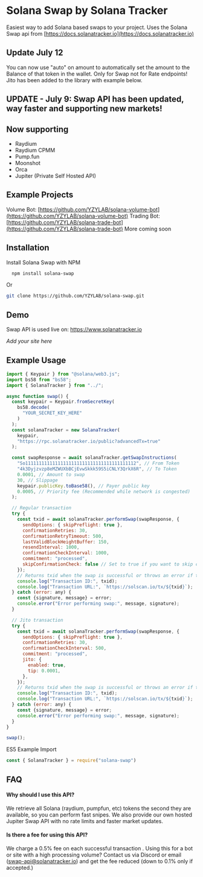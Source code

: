 # Solana Swap by Solana Tracker

Easiest way to add Solana based swaps to your project.
Uses the Solana Swap api from [https://docs.solanatracker.io](https://docs.solanatracker.io)

## Update July 12
You can now use "auto" on amount to automatically set the amount to the Balance of that token in the wallet. Only for Swap not for Rate endpoints!  Jito has been added to the library with example below. 

## UPDATE - July 9: Swap API has been updated, way faster and supporting new markets!

## Now supporting
- Raydium
- Raydium CPMM
- Pump.fun
- Moonshot
- Orca
- Jupiter (Private Self Hosted API)

## Example Projects
Volume Bot: [https://github.com/YZYLAB/solana-volume-bot](https://github.com/YZYLAB/solana-volume-bot)
Trading Bot: [https://github.com/YZYLAB/solana-trade-bot](https://github.com/YZYLAB/solana-trade-bot)
More coming soon

## Installation

Install Solana Swap with NPM

```bash
  npm install solana-swap
```

Or

```bash
git clone https://github.com/YZYLAB/solana-swap.git
```

## Demo

Swap API is used live on:
https://www.solanatracker.io

_Add your site here_

## Example Usage

```javascript
import { Keypair } from "@solana/web3.js";
import bs58 from "bs58";
import { SolanaTracker } from "../";

async function swap() {
  const keypair = Keypair.fromSecretKey(
    bs58.decode(
      "YOUR_SECRET_KEY_HERE"
    )
  );
  const solanaTracker = new SolanaTracker(
    keypair,
    "https://rpc.solanatracker.io/public?advancedTx=true"
  );

  const swapResponse = await solanaTracker.getSwapInstructions(
    "So11111111111111111111111111111111111111112", // From Token
    "4k3Dyjzvzp8eMZWUXbBCjEvwSkkk59S5iCNLY3QrkX6R", // To Token
    0.0001, // Amount to swap
    30, // Slippage
    keypair.publicKey.toBase58(), // Payer public key
    0.0005, // Priority fee (Recommended while network is congested)
  );

  // Regular transaction
  try {
    const txid = await solanaTracker.performSwap(swapResponse, {
      sendOptions: { skipPreflight: true },
      confirmationRetries: 30,
      confirmationRetryTimeout: 500,
      lastValidBlockHeightBuffer: 150,
      resendInterval: 1000,
      confirmationCheckInterval: 1000,
      commitment: "processed",
      skipConfirmationCheck: false // Set to true if you want to skip confirmation checks and return txid immediately
    });
    // Returns txid when the swap is successful or throws an error if the swap fails
    console.log("Transaction ID:", txid);
    console.log("Transaction URL:", `https://solscan.io/tx/${txid}`);
  } catch (error: any) {
    const {signature, message} = error;
    console.error("Error performing swap:", message, signature);
  }

  // Jito transaction
  try {
    const txid = await solanaTracker.performSwap(swapResponse, {
      sendOptions: { skipPreflight: true },
      confirmationRetries: 30,
      confirmationCheckInterval: 500,
      commitment: "processed",
      jito: {
        enabled: true,
        tip: 0.0001,
      },
    });
    // Returns txid when the swap is successful or throws an error if the swap fails
    console.log("Transaction ID:", txid);
    console.log("Transaction URL:", `https://solscan.io/tx/${txid}`);
  } catch (error: any) {
    const {signature, message} = error;
    console.error("Error performing swap:", message, signature);
  }
}

swap();
```

ES5 Example Import

```javascript
const { SolanaTracker } = require("solana-swap")
```

## FAQ

#### Why should I use this API?

We retrieve all Solana (raydium, pumpfun, etc) tokens the second they are available, so you can perform fast snipes.
We also provide our own hosted Jupiter Swap API with no rate limits and faster market updates.

#### Is there a fee for using this API?

We charge a 0.5% fee on each successful transaction
.
Using this for a bot or site with a high processing volume?
Contact us via Discord or email (swap-api@solanatracker.io) and get the fee reduced (down to 0.1% only if accepted.)
